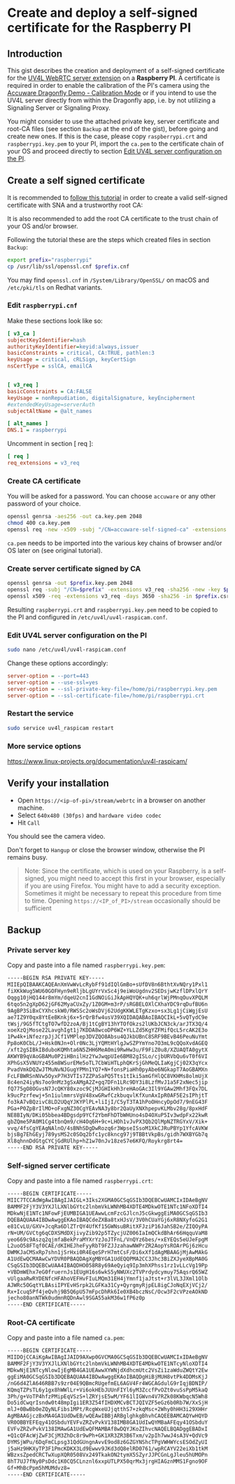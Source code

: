 # Create and deploy a self-signed certificate for the Raspberry PI

## Introduction

This gist describes the creation and deployment of a self-signed certificate for the [UV4L WebRTC server extension](https://www.linux-projects.org/uv4l/webrtc-extension/) on a **Raspberry PI**. A certificate is required in order to enable the calibration of the PI's camera using the [Accuware Dragonfly Demo - Calibration Mode](https://dragonfly-demo.accuware.com) or if you intend to use the UV4L server directly from within the Dragonfly app, i.e. by not utilizing a Signaling Server or Signaling Proxy.

You might consider to use the attached private key, server certificate and root-CA files (see section `Backup` at the end of the gist), before going and create new ones. If this is the case, please copy `raspberrypi.crt` and `raspberrypi.key.pem` to your PI, import the `ca.pem` to the certificate chain of your OS and proceed directly to section [Edit UV4L server configuration on the PI](#edit-uv4l-server-configuration-on-the-pi).

## Create a self signed certificate

It is recommended to [follow this tutorial](https://fabianlee.org/2018/02/17/ubuntu-creating-a-trusted-ca-and-san-certificate-using-openssl-on-ubuntu/) in order to create a valid self-signed certificate with SNA and a trustworthy root CA:

It is also recommended to add the root CA certificate to the trust chain of your OS and/or browser.

Following the tutorial these are the steps which created files in section `Backup`:

```bash
export prefix="raspberrypi"
cp /usr/lib/ssl/openssl.cnf $prefix.cnf
```

You may find `openssl.cnf` in `/System/Library/OpenSSL/` on macOS and `/etc/pki/tls` on Redhat variants.

### Edit `raspberrypi.cnf`

Make these sections look like so:

```ini
[ v3_ca ]
subjectKeyIdentifier=hash
authorityKeyIdentifier=keyid:always,issuer
basicConstraints = critical, CA:TRUE, pathlen:3
keyUsage = critical, cRLSign, keyCertSign
nsCertType = sslCA, emailCA


[ v3_req ]
basicConstraints = CA:FALSE
keyUsage = nonRepudiation, digitalSignature, keyEncipherment
#extendedKeyUsage=serverAuth
subjectAltName = @alt_names

[ alt_names ]
DNS.1 = raspberrypi
```

Uncomment in section [ req ]:

```ini
[ req ]
req_extensions = v3_req
```

### Create CA certificate

You will be asked for a password. You can choose `accuware` or any other password of your choice.

```bash
openssl genrsa -aes256 -out ca.key.pem 2048
chmod 400 ca.key.pem
openssl req -new -x509 -subj "/CN=accuware-self-signed-ca" -extensions v3_ca -days 3650 -key ca.key.pem -sha256 -out ca.pem -config $prefix.cnf
```

`ca.pem` needs to be imported into the various key chains of browser and/or OS later on (see original tutorial).

### Create server certificate signed by CA

```bash
openssl genrsa -out $prefix.key.pem 2048
openssl req -subj "/CN=$prefix" -extensions v3_req -sha256 -new -key $prefix.key.pem -out $prefix.csr -config $prefix.cnf
openssl x509 -req -extensions v3_req -days 3650 -sha256 -in $prefix.csr -CA ca.pem -CAkey ca.key.pem -CAcreateserial -out $prefix.crt -extfile $prefix.cnf

```

Resulting `raspberrypi.crt` and `raspberrypi.key.pem` need to be copied to the PI and configured in `/etc/uv4l/uv4l-raspicam.conf`.

### Edit UV4L server configuration on the PI

```bash
sudo nano /etc/uv4l/uv4l-raspicam.conf
```

Change these options accordingly:

```ini
server-option = --port=443
server-option = --use-ssl=yes
server-option = --ssl-private-key-file=/home/pi/raspberrypi.key.pem
server-option = --ssl-certificate-file=/home/pi/raspberrypi.crt
```

### Restart the service

```bash
sudo service uv4l_raspicam restart
```

### More service options

<https://www.linux-projects.org/documentation/uv4l-raspicam/>

## Verify your installation

- Open `https://<ip-of-pi>/stream/webrtc` in a browser on another machine.
- Select `640x480 (30fps)` and `hardware video codec`
- Hit `Call`

You should see the camera video.

Don't forget to `Hangup` or close the browser window, otherwise the PI remains busy.

> Note: Since the certificate, which is used on your Raspberry, is a self-signed, you might need to accept this first in your browser, especially if you are using Firefox. You might have to add a security exception. Sometimes it might be necessary to repeat this procedure from time to time. Opening `https://<IP_of_PI>/stream` occasionally should be sufficient

## Backup

### Private server key

Copy and paste into a file named `raspberrypi.key.pem`:

```html
-----BEGIN RSA PRIVATE KEY-----
MIIEpQIBAAKCAQEAnXmVwWvLcRybFf91dIQlGmBo+sUfDV8n6BthtXvNQry1Pxl1
fiXKkWug5WU60GOFHyn9eRljbLgUYrVxSc4j9eiWoUgdnv2SEDsjwKzflDPxlQrY
Oqgg10jHQ144r8mYm/dqeU2cnI1GdNOiGiJkApHQYQK+uh6qrlWjPMnqOuvXPQLM
6tqo5n2gXpD62jGF62MyaCUxZy/1Z0GM+m3rP/sRGBELOXlCXhaYDC9rqDufBU6n
9AgBP3SiBxCYXhcskW0/RWSSc2oWsDVj62UdgKKWLETgKzxo+sx3Lg1jCiWgjEsU
ae7IZ9Y0qx8YtEeBKnkj6x+5rQrBfw4usV39XQIDAQABAoIBAQCIkL+5vQTydC9e
tWsj/9G5fTCtgTO7wfD2zoA/Bj1tCgBY13hYTOfOkzs2lUKbJCN3ck/arJTX3Q/4
xoeXzQjMose22LavghIgt1j7KDDA8wcoDP6WZ+YLLZd5KgYZFMifQcL5rcAK2E3o
1Pw4k+iNfezrpJjJCf1VMPlep3DVZQO8Absu4QJkbUBnC8SRF9BEvB46PeuNuYmt
Pp8oK0CbL/J+Hsk0NJn+Olr0Nc3LjYQMtHYlgJwSZPYmYno7O3mL9cQQoXvdAGEQ
/xft2gSIBkIBduboKQMhta6N5ZHH6MeA0mi9RwHw3u/F9FiZ0u8/XZUAQTA0gytX
AKWYB9qVAoGBAMu0P2iHBnilHz2YwJwqpUIe6BM82gISLo/cjbURVbQu6vT0f6VI
XPhGsX5VNUYz455m8WSurEMe5oTL7CbWiHTLphQKrSjGhMeQLIaKgjCj02X3qYcx
PvadVmkDQZwJTMuNvNJGugYPMn1YQ7+N+fonsPiaHh0pyAbe6NGkapT7AoGBAMXn
FcLFBWRSnNVw5OyxP7H3VTIs7ZZPaSaPQ5Tts1tIki5amGfHlQC8VKHMs8olmUjX
8c4en24iyNs7oo9nMz3gSxAMgA2Z+gq7DFn1LRc9DY3i8LzfMvJ1a5F2xNec5jip
fQ775gO8OGvsN7JcQKY80xzoc9CjMJGHIkHh3reHAoGAc3Il9YGAw2Mhf3FQx7DL
k9ucPzrfewj+5n1iulmmrsVgV48xwGRwfCzkbuqvlKfXunAxIpR0AF5E2sIPhjtT
fo3kA7vBQzivC8LD2UQqYJKYPlPL+liIjI/C5yT3TA1hPoOHncyDpOd7/9nEG43F
PGa+P0ZpBrIlMO+oFxgNZ30CgYEAvNA3y8br2QaUyXNXhpepvKLMbv28g/8pxHdF
NE8BIyN/DKi05bbea4BDgsdp9YCf2YbmFhDTbWHUno4sD4OXuP5Iv3wdpFx22kwR
gbZQme5PA0M1Cg4tbnQm9/cH4Oq6H+9c+LHOh1vJvPX3Qb2QlMpNZTRGYxV/Xik+
vvq/4fsCgYEAgNAlnO/4sBNhSDgDwRozq6r3WpseISsoM1XkCJRuPBYp1YfcAVKW
bjsBg7EhGEyj789ysMS2c0SOq2bfc1yc8kncg97j9TBBtVkpBs/gidh7WXBYGb7q
Xl8qhnnDdGtgCYCjGdRUlhp+hZ1w70nJv18zeS7e6KFQ/Roykrg8rt4=
-----END RSA PRIVATE KEY-----
```

### Self-signed server certificate

Copy and paste into a file named `raspberrypi.crt`:

```html
-----BEGIN CERTIFICATE-----
MIIC7TCCAdWgAwIBAgIJAIGL+3Iks2XGMA0GCSqGSIb3DQEBCwUAMCIxIDAeBgNV
BAMMF2FjY3V3YXJlLXNlbGYtc2lnbmVkLWNhMB4XDTE4MDkwOTE1NTc1NFoXDTI4
MDkwNjE1NTc1NFowFjEUMBIGA1UEAwwLcmFzcGJlcnJ5cGkwggEiMA0GCSqGSIb3
DQEBAQUAA4IBDwAwggEKAoIBAQCdeZXBa8txHJsV/3V0hCUaYGj6xR8NXyfoG2G1
e81CvLU/GXV+JcqRa6DlZTrQY4UfKf15GWNsuBRitXFJziP16JahSB2e/ZIQOyPA
rN+UM/GVCtg6qCDXSMdDXjivyZib92p5TZycjUZ006IaImQCkdBhAr66HqquVaM8
yeo669c9Aszq2qjmfaBekPraMYXrYzJoJTFnL/VnQYz6bes/+xEYEQs5eUJeFpgM
L2uoO58FTqf0CAE/dKIHEJheFyyRbT9FZJJzahawNWPrZR2AopYsROArPGj6zHcu
DWMKJaCMSxRp7shn1jSrHxi0R4EqeSPrH7mtCsF/Di6xXf1dAgMBAAGjMjAwMAkG
A1UdEwQCMAAwCwYDVR0PBAQDAgXgMBYGA1UdEQQPMA2CC3Jhc3BiZXJyeXBpMA0G
CSqGSIb3DQEBCwUAA4IBAQDHO058R8y69AeQyiq9Ip3mhXPhss1rz1vLLcVg19Pp
+VBDmWEhx7eG0fruernJs1EUgH16s6wkS5yNWUXc2TVPrdydcymuy75AqsrQ65WZ
vUlgaaRwRYDENfcHFAhoVEFHvFIuLMQm31EH4jYmnf1jaJtst+r3lVL3JXml1Olb
AJWRc5OGqtYLBAsiIPYEvHSrpk2LGFKa31Cy+QyrgmyRjpEL8igCJoNqEXjVCj2/
Rx+Icuq5Pf4jeQvhj9B5Q6pU57mFpcDhRk6Ie0XB4bczNsC/Ocw3F2cVPzeAOkND
jecho80anNTWk0udmnRQDnAwl9SGA55akM36w1fP6z0p
-----END CERTIFICATE-----
````

### Root-CA certificate

Copy and paste into a file named `ca.pem`:

```html
-----BEGIN CERTIFICATE-----
MIIDOjCCAiKgAwIBAgIJAID9AXwp0GVCMA0GCSqGSIb3DQEBCwUAMCIxIDAeBgNV
BAMMF2FjY3V3YXJlLXNlbGYtc2lnbmVkLWNhMB4XDTE4MDkwOTE1NTcyNloXDTI4
MDkwNjE1NTcyNlowIjEgMB4GA1UEAwwXYWNjdXdhcmUtc2VsZi1zaWduZWQtY2Ew
ggEiMA0GCSqGSIb3DQEBAQUAA4IBDwAwggEKAoIBAQDgHiBjMUH8vtPk4DDMsKjJ
/nG6d4ZlA646RBB7s9zr04E9QBmcRUgefmEL6AGV4Fr4WGCAGdulG9rIqjBDNIP/
KQmqTZPsTL6y1gx8hWWlLr+Vi6okHEbJUUnFIYl6yM3ZccfPvOZt0vuSsPpM5kaQ
3Ph/g+VoTP4hfzPMipEqVSzS+lZRYjsE5wM/YF61lIGWvn4V7RZk08KWbqcN5Wh8
Do5idCwqrIsndw0t48mpIgi1ER3Z54fIHDXMCvBCTJQIVZF5eGz6b0Rb7W/XxSjH
mlJ+0BwBb0eZQyNLFibs1MPt/RcgWxeUJjqtthS7+zkqMsc+2Why0hHH3i29XHHr
AgMBAAGjczBxMA4GA1UdDwEB/wQEAwIBBjARBglghkgBhvhCAQEEBAMCAQYwHQYD
VR0OBBYEFEqy41OSbduYEVFvZRZvPvkV138IMB8GA1UdIwQYMBaAFEqy41OSbduY
EVFvZRZvPvkV138IMAwGA1UdEwQFMAMBAf8wDQYJKoZIhvcNAQELBQADggEBADxI
+Q1cQFAcWjZwF3CjM3ZhDc8r9wPh+GK1XR3ZR3B6Txm/v2pIh7wwJ4sA3V+QdVc9
DYMSjWPu/6DqFmCLpsg31QdGUngnAvvE9od8z6GZGYNShcTPgVWHWYcsESOdZyUI
j5aHz9HKXyTP3F1PmcKDKX3Ld9Ewwv9JKd3dQ8elRD0761/wpRCAYV22eiXb1tkM
WBzxsZpedCRCTwXupXQR0508Vx249TkakON2tymX5SZyrJJPCGnLgJleu5hUMOPn
8hT7UJ7fNy0PsDdc1K0CQ5CLnznl6xxpUTLPX50qrMx3jrgHIAGznMMS1Fgno9OF
Gf+MhBcPpm5hMUMdvz8=
-----END CERTIFICATE-----
````
